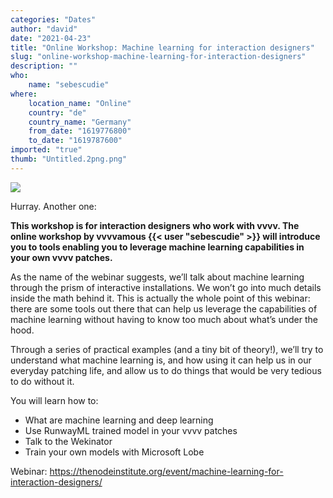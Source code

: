 ```yaml
---
categories: "Dates"
author: "david"
date: "2021-04-23"
title: "Online Workshop: Machine learning for interaction designers"
slug: "online-workshop-machine-learning-for-interaction-designers"
description: ""
who: 
    name: "sebescudie"
where: 
    location_name: "Online"
    country: "de"
    country_name: "Germany"
    from_date: "1619776800"
    to_date: "1619787600"
imported: "true"
thumb: "Untitled.2png.png"
---
```



![](Untitled.2png.png) 

Hurray. Another one:

**This workshop is for interaction designers who work with vvvv. The online workshop by vvvvamous {{< user "sebescudie" >}} will introduce you to tools enabling you to leverage machine learning capabilities in your own vvvv patches.**

As the name of the webinar suggests, we’ll talk about machine learning through the prism of interactive installations. We won’t go into much details inside the math behind it. This is actually the whole point of this webinar: there are some tools out there that can help us leverage the capabilities of machine learning without having to know too much about what’s under the hood.

Through a series of practical examples (and a tiny bit of theory!), we’ll try to understand what machine learning is, and how using it can help us in our everyday patching life, and allow us to do things that would be very tedious to do without it.


You will learn how to:

* What are machine learning and deep learning
* Use RunwayML trained model in your vvvv patches
* Talk to the Wekinator
* Train your own models with Microsoft Lobe

Webinar: https://thenodeinstitute.org/event/machine-learning-for-interaction-designers/


